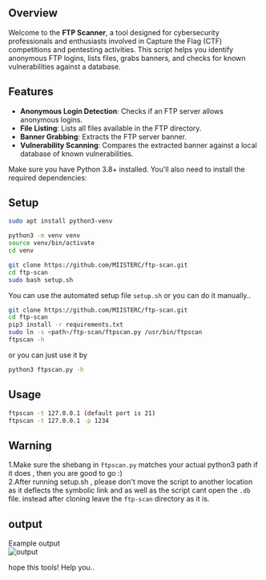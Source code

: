 ## Overview

Welcome to the **FTP Scanner**, a tool designed for cybersecurity professionals and enthusiasts involved in Capture the Flag (CTF) competitions and pentesting activities. This script helps you identify anonymous FTP logins, lists files, grabs banners, and checks for known vulnerabilities against a database.

## Features

- **Anonymous Login Detection**: Checks if an FTP server allows anonymous logins.
- **File Listing**: Lists all files available in the FTP directory.
- **Banner Grabbing**: Extracts the FTP server banner.
- **Vulnerability Scanning**: Compares the extracted banner against a local database of known vulnerabilities.


Make sure you have Python 3.8+ installed. You'll also need to install the required dependencies:
## Setup
```sh
sudo apt install python3-venv

python3 -m venv venv
source venv/bin/activate
cd venv

git clone https://github.com/MIISTERC/ftp-scan.git
cd ftp-scan
sudo bash setup.sh
```
You can use the automated setup file `setup.sh` or you can do it manually..
```sh
git clone https://github.com/MIISTERC/ftp-scan.git
cd ftp-scan
pip3 install -r requirements.txt
sudo ln -s <path>/ftp-scan/ftpscan.py /usr/bin/ftpscan
ftpscan -h
```
or you can just use it by
```sh
python3 ftpscan.py -h
```
## Usage
```sh
ftpscan -t 127.0.0.1 (default port is 21)
ftpscan -t 127.0.0.1 -p 1234
```
## Warning
1.Make sure the shebang in `ftpscan.py` matches your actual python3 path if it does , then you are good to go :)
<br>
2.After running setup.sh , please don't move the script to another location as it deflects the symbolic link and as well as the script cant open the `.db` file. instead after cloning leave the `ftp-scan` directory as it is.
## output
Example output
<br>
![output](https://github.com/user-attachments/assets/f46cd135-b17e-4bd1-a350-07214efd6291)


hope this tools! Help you..

